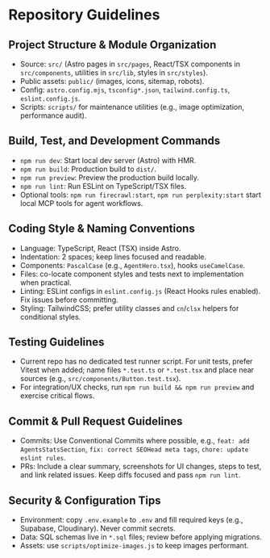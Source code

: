 # Repository Guidelines

## Project Structure & Module Organization
- Source: `src/` (Astro pages in `src/pages`, React/TSX components in `src/components`, utilities in `src/lib`, styles in `src/styles`).
- Public assets: `public/` (images, icons, sitemap, robots).
- Config: `astro.config.mjs`, `tsconfig*.json`, `tailwind.config.ts`, `eslint.config.js`.
- Scripts: `scripts/` for maintenance utilities (e.g., image optimization, performance audit).

## Build, Test, and Development Commands
- `npm run dev`: Start local dev server (Astro) with HMR.
- `npm run build`: Production build to `dist/`.
- `npm run preview`: Preview the production build locally.
- `npm run lint`: Run ESLint on TypeScript/TSX files.
- Optional tools: `npm run firecrawl:start`, `npm run perplexity:start` start local MCP tools for agent workflows.

## Coding Style & Naming Conventions
- Language: TypeScript, React (TSX) inside Astro.
- Indentation: 2 spaces; keep lines focused and readable.
- Components: `PascalCase` (e.g., `AgentHero.tsx`), hooks `useCamelCase`.
- Files: co-locate component styles and tests next to implementation when practical.
- Linting: ESLint configs in `eslint.config.js` (React Hooks rules enabled). Fix issues before committing.
- Styling: TailwindCSS; prefer utility classes and `cn`/`clsx` helpers for conditional styles.

## Testing Guidelines
- Current repo has no dedicated test runner script. For unit tests, prefer Vitest when added; name files `*.test.ts` or `*.test.tsx` and place near sources (e.g., `src/components/Button.test.tsx`).
- For integration/UX checks, run `npm run build && npm run preview` and exercise critical flows.

## Commit & Pull Request Guidelines
- Commits: Use Conventional Commits where possible, e.g., `feat: add AgentsStatsSection`, `fix: correct SEOHead meta tags`, `chore: update eslint rules`.
- PRs: Include a clear summary, screenshots for UI changes, steps to test, and link related issues. Keep diffs focused and pass `npm run lint`.

## Security & Configuration Tips
- Environment: copy `.env.example` to `.env` and fill required keys (e.g., Supabase, Cloudinary). Never commit secrets.
- Data: SQL schemas live in `*.sql` files; review before applying migrations.
- Assets: use `scripts/optimize-images.js` to keep images performant.
